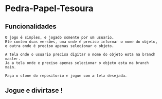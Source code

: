 # Pedra-Papel-Tesoura

## Funcionalidades

    O jogo é simples, e jogado somente por um usuario.
    Ele contem duas versões, uma onde é preciso informar o nome do objeto,
    e outra onde é preciso apenas selecionar o objeto.

    A tela onde o usuario precisa digitar o nome do objeto esta na branch master.
    Ja a tela onde e preciso apenas selecionar o objeto esta na branch main.

    Faça o clone do repositorio e jogue com a tela desejada.
## Jogue e divirtase !
